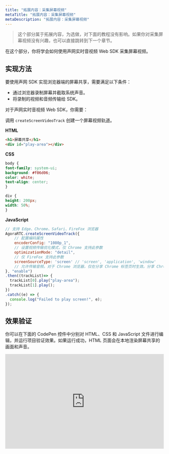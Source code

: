```yaml
---
title: "拓展内容：采集屏幕视频"
metaTitle: "拓展内容：采集屏幕视频"
metaDescription: "拓展内容：采集屏幕视频"
---
```


> 这个部分属于拓展内容，为选做，对下面的教程没有影响。如果你对采集屏幕视频没有兴趣，也可以直接跳转到下一个章节。

在这个部分，你将学会如何使用声网实时音视频 Web SDK 采集屏幕视频。

## 实现方法

要使用声网 SDK 实现浏览器端的屏幕共享，需要满足以下条件：

- 通过浏览器录制屏幕并截取系统声音。
- 将录制的视频和音频传输给 SDK。

对于声网实时音视频 Web SDK，你需要：

调用 `createScreenVideoTrack` 创建一个屏幕视频轨道。

**HTML**

```html
<h1>屏幕共享</h1>
<div id="play-area"></div>
```

**CSS**

```css
body {
font-family: system-ui;
background: #f06d06;
color: white;
text-align: center;
}

div {
height: 200px;
width: 50%;
}
```

**JavaScript**

```javascript
// 支持 Edge、Chrome、Safari、FireFox 浏览器
AgoraRTC.createScreenVideoTrack({
    // 配置编码属性
    encoderConfig: "1080p_1",
    // 设置视频传输优化模式，仅 Chrome 支持此参数
    optimizationMode: "detail",
    // 仅 FireFox 支持此参数
    screenSourceType: 'screen' // 'screen', 'application', 'window'
    // 允许传输音频。对于 Chrome 浏览器，仅在分享 Chrome 标签页时生效。分享 Chrome 标签页之外的页面会抛出错误。
}, "enable")
.then((trackList)=> {
  trackList[0].play("play-area");
  trackList[1].play();
})
.catch((e) => {
  console.log("Failed to play screen!", e);
});
```

## 效果验证

你可以在下面的 CodePen 控件中分别对 HTML、CSS 和 JavaScript 文件进行编辑，并运行项目验证效果。如果运行成功，HTML 页面会在本地渲染屏幕共享的画面和声音。

<iframe height="300" style="width: 100%;" scrolling="no" title="Extension: Screen sharing" src="https://codepen.io/yamasite/embed/preview/LYerLyK?default-tab=html%2Cresult&editable=true" frameborder="no" loading="lazy" allowtransparency="true" allowfullscreen="true">
  See the Pen <a href="https://codepen.io/yamasite/pen/LYerLyK">
  Extension: Screen sharing</a> by Lutkin Wang (<a href="https://codepen.io/yamasite">@yamasite</a>)
  on <a href="https://codepen.io">CodePen</a>.
</iframe>